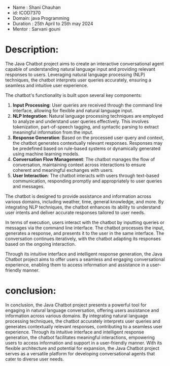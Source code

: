 * Name : Shani Chauhan
  <br>
* id: ICOD7370
  <br>
* Domain: java Programming
  <br>
* Duration : 25th April to 25th may 2024
  <br>
* Mentor : Sarvani gouni
  <br>
# Description:
The Java Chatbot project aims to create an interactive conversational agent capable of understanding natural language input and providing relevant responses to users. Leveraging natural language processing (NLP) techniques, the chatbot interprets user queries accurately, ensuring a seamless and intuitive user experience. 

The chatbot's functionality is built upon several key components:
1. **Input Processing**: User queries are received through the command line interface, allowing for flexible and natural language input.
2. **NLP Integration**: Natural language processing techniques are employed to analyze and understand user queries effectively. This involves tokenization, part-of-speech tagging, and syntactic parsing to extract meaningful information from the input.
3. **Response Generation**: Based on the processed user query and context, the chatbot generates contextually relevant responses. Responses may be predefined based on rule-based systems or dynamically generated using machine learning models.
4. **Conversation Flow Management**: The chatbot manages the flow of conversation, maintaining context across interactions to ensure coherent and meaningful exchanges with users.
5. **User Interaction**: The chatbot interacts with users through text-based communication, responding promptly and appropriately to user queries and messages.

The chatbot is designed to provide assistance and information across various domains, including weather, time, general knowledge, and more. By integrating NLP techniques, the chatbot enhances its ability to understand user intents and deliver accurate responses tailored to user needs.

In terms of execution, users interact with the chatbot by inputting queries or messages via the command line interface. The chatbot processes the input, generates a response, and presents it to the user in the same interface. The conversation continues iteratively, with the chatbot adapting its responses based on the ongoing interaction.

Through its intuitive interface and intelligent response generation, the Java Chatbot project aims to offer users a seamless and engaging conversational experience, enabling them to access information and assistance in a user-friendly manner.
<br>
#  conclusion:
In conclusion, the Java Chatbot project presents a powerful tool for engaging in natural language conversation, offering users assistance and information across various domains. By integrating natural language processing techniques, the chatbot accurately interprets user queries and generates contextually relevant responses, contributing to a seamless user experience. Through its intuitive interface and intelligent response generation, the chatbot facilitates meaningful interactions, empowering users to access information and support in a user-friendly manner. With its flexible architecture and potential for expansion, the Java Chatbot project serves as a versatile platform for developing conversational agents that cater to diverse user needs.

